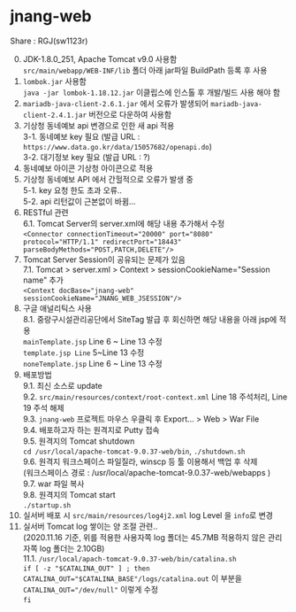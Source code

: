# jnang-web  
Share : RGJ(sw1123r)  

0. JDK-1.8.0_251, Apache Tomcat v9.0 사용함  
     `src/main/webapp/WEB-INF/lib` 폴더 아래 jar파일 BuildPath 등록 후 사용  
1. `lombok.jar` 사용함  
     `java -jar lombok-1.18.12.jar` 이클립스에 인스톨 후 개발/빌드 사용 해야 함  
2. `mariadb-java-client-2.6.1.jar` 에서 오류가 발생되어 `mariadb-java-client-2.4.1.jar` 버전으로 다운하여 사용함  
3. 기상청 동네예보 api 변경으로 인한 새 api 적용  
 3-1. 동네예보 key 필요  (발급 URL : `https://www.data.go.kr/data/15057682/openapi.do`)  
 3-2. 대기정보 key 필요  (발급 URL : ?)  
4. 동네예보 아이콘 기상청 아이콘으로 적용  
5. 기상청 동네예보 API 에서 간헐적으로 오류가 발생 중  
 5-1. key 요청 한도 초과 오류..  
 5-2. api 리턴값이 근본없이 바뀜...  
6. RESTful 관련  
 6.1. Tomcat Server의 server.xml에 해당 내용 추가해서 수정  
          `<Connector connectionTimeout="20000" port="8080" protocol="HTTP/1.1" redirectPort="18443" parseBodyMethods="POST,PATCH,DELETE"/>`  
7. Tomcat Server Session이 공유되는 문제가 있음  
 7.1. Tomcat > server.xml > Context > sessionCookieName="Session name" 추가  
          `<Context docBase="jnang-web" sessionCookieName="JNANG_WEB_JSESSION"/>`  
8. 구글 애널리틱스 사용  
 8.1. 중랑구시설관리공단에서 SiteTag 발급 후 회신하면 해당 내용을 아래 jsp에 적용   
          `mainTemplate.jsp` Line 6 ~ Line 13 수정  
          `template.jsp Line` 5~Line 13 수정  
          `noneTemplate.jsp` Line 6 ~ Line 13 수정  
9. 배포방법  
 9.1. 최신 소스로 update  
 9.2. `src/main/resources/context/root-context.xml` Line 18 주석처리, Line 19 주석 해제  
 9.3. `jnang-web` 프로젝트 마우스 우클릭 후 Export... > Web > War File  
 9.4. 배포하고자 하는 원격지로 Putty 접속  
 9.5. 원격지의 Tomcat shutdown  
      `cd /usr/local/apache-tomcat-9.0.37-web/bin`, `./shutdown.sh`  
 9.6. 원격지 워크스페이스 파일질라, winscp 등 툴 이용해서 백업 후 삭제  
      (워크스페이스 경로 : /usr/local/apache-tomcat-9.0.37-web/webapps )  
 9.7. war 파일 복사  
 9.8. 원격지의 Tomcat start  
      `./startup.sh`  
10. 실서버 배포 시 `src/main/resources/log4j2.xml` log Level 을 `info`로 변경  
11. 실서버 Tomcat log 쌓이는 양 조절 관련..  
    (2020.11.16 기준, 위를 적용한 사용자쪽 log 폴더는 45.7MB 적용하지 않은 관리자쪽 log 폴더는 2.10GB)  
 11.1. `/usr/local/apach-tomcat-9.0.37-web/bin/catalina.sh`  
 `if [ -z "$CATALINA_OUT" ] ; then`  
 `CATALINA_OUT="$CATALINA_BASE"/logs/catalina.out` 이 부분을 `CATALINA_OUT="/dev/null"` 이렇게 수정  
 `fi`  
